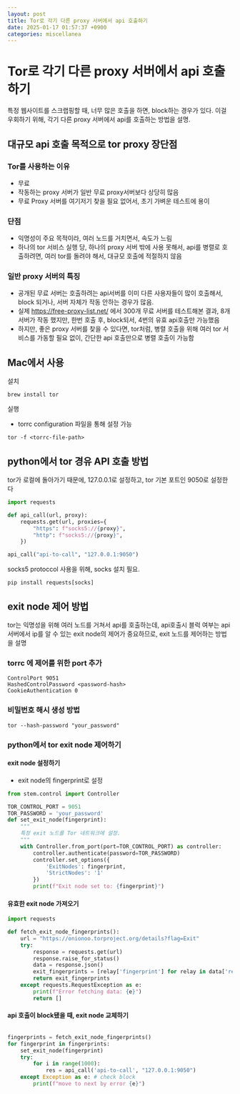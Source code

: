 ```yaml
---
layout: post
title: Tor로 각기 다른 proxy 서버에서 api 호출하기
date: 2025-01-17 01:57:37 +0900
categories: miscellanea
---
```



# Tor로 각기 다른 proxy 서버에서 api 호출하기
특정 웹사이트를 스크랩핑할 때, 너무 많은 호출을 하면, block하는 경우가 있다.
이걸 우회하기 위해, 각기 다른 proxy 서버에서 api를 호출하는 방법을 설명.

## 대규모 api 호출 목적으로 tor proxy 장단점
### Tor를 사용하는 이유
- 무료
- 작동하는 proxy 서버가 일반 무료 proxy서버보다 상당히 많음
- 무료 Proxy 서버를 여기저기 찾을 필요 없어서, 초기 가벼운 테스트에 용이

### 단점
- 익명성이 주요 목적이라, 여러 노드를 거치면서, 속도가 느림
- 하나의 tor 서비스 실행 당, 하나의 proxy 서버 밖에 사용 못해서, api를 병렬로 호출하려면, 여러 tor를 돌려야 해서, 대규모 호출에 적절하지 않음


### 일반 proxy 서버의 특징
- 공개된 무료 서버는 호출하려는 api서버를 이미 다른 사용자들이 많이 호출해서, block 되거나, 서버 자체가 작동 안하는 경우가 많음.
- 실제 https://free-proxy-list.net/ 에서 300개 무료 서버를 테스트해본 결과, 8개 서버가 작동 했지만, 한번 호출 후, block되서, 4번의 유효 api호출만 가능했음
- 하지만, 좋은 proxy 서버를 찾을 수 있다면, tor처럼, 병렬 호출을 위해 여러 tor 서비스를 가동할 필요 없이, 간단한 api 호출만으로 병렬 호출이 가능함


## Mac에서 사용

설치
```
brew install tor
```

실행
- torrc configuration 파일을 통해 설정 가능
```
tor -f <torrc-file-path>
```


## python에서 tor 경유 API 호출 방법
tor가 로컬에 돌아가기 때문에, 127.0.0.1로 설정하고,
tor 기본 포트인 9050로 설정한다
```python
import requests

def api_call(url, proxy):
    requests.get(url, proxies={
        "https": f"socks5://{proxy}",
        "http": f"socks5://{proxy}",
    })    

api_call("api-to-call", "127.0.0.1:9050")


```

socks5 protoccol 사용을 위해, socks 설치 필요.
```
pip install requests[socks]
```

## exit node 제어 방법
tor는 익명성을 위해 여러 노드를 거쳐서 api를 호출하는데,
api호출시 블럭 여부는 api 서버에서 ip를 알 수 있는 exit node의 제어가 중요하므로, exit 노드를 제어하는 방법을 설명

### torrc 에 제어를 위한 port 추가
```
ControlPort 9051
HashedControlPassword <password-hash>
CookieAuthentication 0
```

### 비밀번호 해시 생성 방법
```
tor --hash-password "your_password"
```

### python에서 tor exit node 제어하기


#### exit node 설정하기
- exit node의 fingerprint로 설정
```python
from stem.control import Controller

TOR_CONTROL_PORT = 9051
TOR_PASSWORD = 'your_password'
def set_exit_node(fingerprint):
    """
    특정 exit 노드를 Tor 네트워크에 설정.
    """
    with Controller.from_port(port=TOR_CONTROL_PORT) as controller:
        controller.authenticate(password=TOR_PASSWORD)
        controller.set_options({
            'ExitNodes': fingerprint,
            'StrictNodes': '1'
        })
        print(f"Exit node set to: {fingerprint}")
```

#### 유효한 exit node 가져오기

```python
import requests

def fetch_exit_node_fingerprints():
    url = "https://onionoo.torproject.org/details?flag=Exit"
    try:
        response = requests.get(url)
        response.raise_for_status()
        data = response.json()
        exit_fingerprints = [relay['fingerprint'] for relay in data['relays']]
        return exit_fingerprints
    except requests.RequestException as e:
        print(f"Error fetching data: {e}")
        return []
```

#### api 호출이 block됐을 때, exit node 교체하기
```python

fingerprints = fetch_exit_node_fingerprints()
for fingerprint in fingerprints:
    set_exit_node(fingerprint)
    try:
        for i in range(1000):
            res = api_call('api-to-call', "127.0.0.1:9050")
    except Exception as e: # check block
        print(f"move to next by error {e}")

```